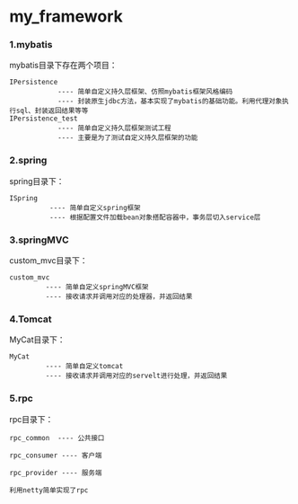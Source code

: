 # my_framework





### 1.mybatis

mybatis目录下存在两个项目：

```
IPersistence 
			---- 简单自定义持久层框架、仿照mybatis框架风格编码
			---- 封装原生jdbc方法，基本实现了mybatis的基础功能。利用代理对象执行sql、封装返回结果等等
IPersistence_test 
			---- 简单自定义持久层框架测试工程
			---- 主要是为了测试自定义持久层框架的功能
```



### 2.spring

spring目录下：

```
ISpring
		  ---- 简单自定义spring框架
		  ---- 根据配置文件加载bean对象搭配容器中，事务层切入service层
```



### 3.springMVC

custom_mvc目录下：

```
custom_mvc
         ---- 简单自定义springMVC框架
         ---- 接收请求并调用对应的处理器，并返回结果
```





### 4.Tomcat

MyCat目录下：

```
MyCat
         ---- 简单自定义tomcat
         ---- 接收请求并调用对应的servelt进行处理，并返回结果
```





### 5.rpc

rpc目录下：

```
rpc_common  ---- 公共接口

rpc_consumer ---- 客户端

rpc_provider ---- 服务端

利用netty简单实现了rpc
```

